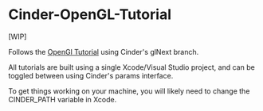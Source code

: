 # Cinder-OpenGL-Tutorial

[WIP]

Follows the [OpenGl Tutorial](http://www.opengl-tutorial.org) using Cinder's glNext branch.

All tutorials are built using a single Xcode/Visual Studio project, and can be toggled between using Cinder's params interface.

To get things working on your machine, you will likely need to change the CINDER_PATH variable in Xcode.
